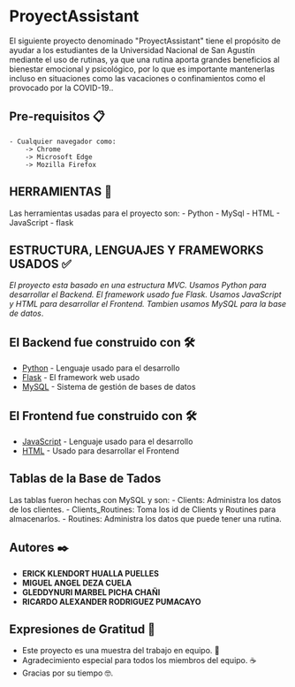 # ProyectAssistant

El siguiente proyecto denominado "ProyectAssistant" tiene el propósito de ayudar a los estudiantes de la Universidad Nacional de San Agustín mediante el uso
de rutinas, ya que una rutina aporta grandes beneficios al bienestar emocional y psicológico, por lo que es importante mantenerlas incluso en situaciones como
las vacaciones o confinamientos como el provocado por la COVID-19..

## Pre-requisitos 📋

    - Cualquier navegador como:
		-> Chrome
		-> Microsoft Edge
		-> Mozilla Firefox

## HERRAMIENTAS 🚀
Las herramientas usadas para el proyecto son:
    - Python
    - MySql
	- HTML
	- JavaScript
    - flask

## ESTRUCTURA, LENGUAJES Y FRAMEWORKS USADOS ✅
_El proyecto esta basado en una estructura MVC._
_Usamos Python para desarrollar el Backend._
_El framework usado fue Flask._
_Usamos JavaScript y HTML para desarrollar el Frontend._
_Tambien usamos MySQL para la base de datos_.

## El Backend fue construido con 🛠️

* [Python](https://www.python.org/) - Lenguaje usado para el desarrollo
* [Flask](https://flask.palletsprojects.com/en/2.0.x/) - El framework web usado
* [MySQL](https://www.mysql.com/) - Sistema de gestión de bases de datos

## El Frontend fue construido con 🛠️

* [JavaScript](https://www.w3schools.com/js/default.asp) - Lenguaje usado para el desarrollo
* [HTML](https://www.w3schools.com/html/default.asp) - Usado para desarrollar el Frontend

## Tablas de la Base de Tados
Las tablas fueron hechas con MySQL y son:
	- Clients: Administra los datos de los clientes.
	- Clients_Routines: Toma los id de Clients y Routines para almacenarlos.
	- Routines: Administra los datos que puede tener una rutina.


## Autores ✒️

* **ERICK KLENDORT HUALLA PUELLES** 
* **MIGUEL ANGEL DEZA CUELA** 
* **GLEDDYNURI MARBEL PICHA CHAÑI** 
* **RICARDO ALEXANDER RODRIGUEZ PUMACAYO**

## Expresiones de Gratitud 🎁

* Este proyecto es una muestra del trabajo en equipo. 📢
* Agradecimiento especial para todos los miembros del equipo. ☕
* Gracias por su tiempo 🤓.
